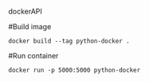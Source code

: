 dockerAPI


#Build image

`docker build --tag python-docker .`


#Run container

`docker run -p 5000:5000 python-docker`
